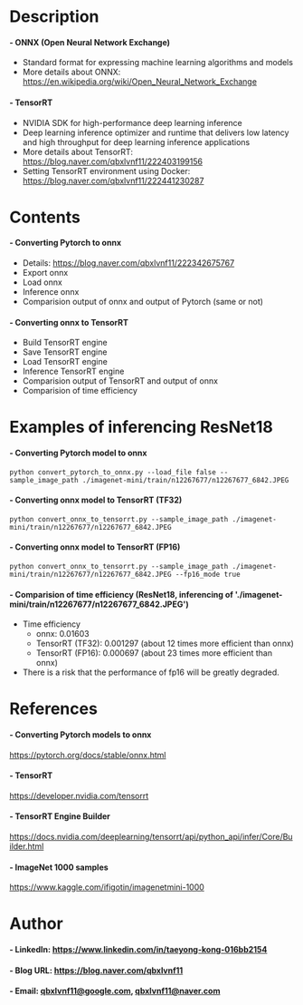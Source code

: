 

Description
=============

#### - ONNX (Open Neural Network Exchange)
  - Standard format for expressing machine learning algorithms and models
  - More details about ONNX: https://en.wikipedia.org/wiki/Open_Neural_Network_Exchange

#### - TensorRT
  - NVIDIA SDK for high-performance deep learning inference
  - Deep learning inference optimizer and runtime that delivers low latency and high throughput for deep learning inference applications
  - More details about TensorRT: https://blog.naver.com/qbxlvnf11/222403199156
  - Setting TensorRT environment using Docker: https://blog.naver.com/qbxlvnf11/222441230287

Contents
=============
#### - Converting Pytorch to onnx
  - Details: https://blog.naver.com/qbxlvnf11/222342675767
  - Export onnx
  - Load onnx
  - Inference onnx
  - Comparision output of onnx and output of Pytorch (same or not)

#### - Converting onnx to TensorRT
  - Build TensorRT engine
  - Save TensorRT engine
  - Load TensorRT engine
  - Inference TensorRT engine
  - Comparision output of TensorRT and output of onnx
  - Comparision of time efficiency

Examples of inferencing ResNet18
=============
#### - Converting Pytorch model to onnx
```
python convert_pytorch_to_onnx.py --load_file false --sample_image_path ./imagenet-mini/train/n12267677/n12267677_6842.JPEG
```
#### - Converting onnx model to TensorRT (TF32)
```
python convert_onnx_to_tensorrt.py --sample_image_path ./imagenet-mini/train/n12267677/n12267677_6842.JPEG
```
#### - Converting onnx model to TensorRT (FP16)
```
python convert_onnx_to_tensorrt.py --sample_image_path ./imagenet-mini/train/n12267677/n12267677_6842.JPEG --fp16_mode true
```

#### - Comparision of time efficiency (ResNet18, inferencing of './imagenet-mini/train/n12267677/n12267677_6842.JPEG')
  - Time efficiency
    - onnx:  0.01603
    - TensorRT (TF32): 0.001297 (about 12 times more efficient than onnx)
    - TensorRT (FP16): 0.000697 (about 23 times more efficient than onnx)
  - There is a risk that the performance of fp16 will be greatly degraded.
  
References
=============

#### - Converting Pytorch models to onnx

https://pytorch.org/docs/stable/onnx.html

#### - TensorRT

https://developer.nvidia.com/tensorrt

#### - TensorRT Engine Builder

https://docs.nvidia.com/deeplearning/tensorrt/api/python_api/infer/Core/Builder.html

#### - ImageNet 1000 samples

https://www.kaggle.com/ifigotin/imagenetmini-1000

Author
=============

#### - LinkedIn: https://www.linkedin.com/in/taeyong-kong-016bb2154

#### - Blog URL: https://blog.naver.com/qbxlvnf11

#### - Email: qbxlvnf11@google.com, qbxlvnf11@naver.com

